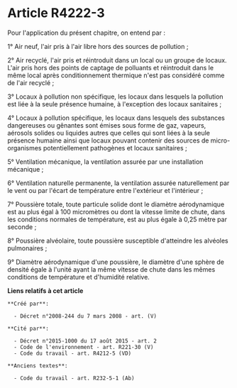 # Article R4222-3

Pour l'application du présent chapitre, on entend par :

1° Air neuf, l'air pris à l'air libre hors des sources de pollution ;

2° Air recyclé, l'air pris et réintroduit dans un local ou un groupe de locaux. L'air pris hors des points de captage de
polluants et réintroduit dans le même local après conditionnement thermique n'est pas considéré comme de l'air recyclé ;

3° Locaux à pollution non spécifique, les locaux dans lesquels la pollution est liée à la seule présence humaine, à
l'exception des locaux sanitaires ;

4° Locaux à pollution spécifique, les locaux dans lesquels des substances dangereuses ou gênantes sont émises sous forme de
gaz, vapeurs, aérosols solides ou liquides autres que celles qui sont liées à la seule présence humaine ainsi que locaux
pouvant contenir des sources de micro-organismes potentiellement pathogènes et locaux sanitaires ;

5° Ventilation mécanique, la ventilation assurée par une installation mécanique ;

6° Ventilation naturelle permanente, la ventilation assurée naturellement par le vent ou par l'écart de température entre
l'extérieur et l'intérieur ;

7° Poussière totale, toute particule solide dont le diamètre aérodynamique est au plus égal à 100 micromètres ou dont la
vitesse limite de chute, dans les conditions normales de température, est au plus égale à 0,25 mètre par seconde ;

8° Poussière alvéolaire, toute poussière susceptible d'atteindre les alvéoles pulmonaires ;

9° Diamètre aérodynamique d'une poussière, le diamètre d'une sphère de densité égale à l'unité ayant la même vitesse de chute
dans les mêmes conditions de température et d'humidité relative.

**Liens relatifs à cet article**

	**Créé par**:

	  - Décret n°2008-244 du 7 mars 2008 - art. (V)

	**Cité par**:

	  - Décret n°2015-1000 du 17 août 2015 - art. 2
	  - Code de l'environnement - art. R221-30 (V)
	  - Code du travail - art. R4212-5 (VD)

	**Anciens textes**:

	  - Code du travail - art. R232-5-1 (Ab)

